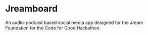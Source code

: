 # Jreamboard
An audio-podcast based social media app designed for the Jream Foundation for the Code for Good Hackathon.

